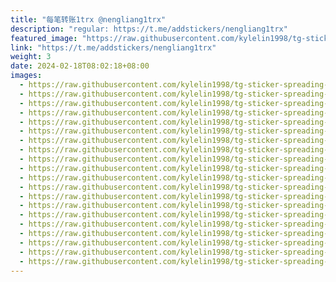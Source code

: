 ```yaml
---
title: "每笔转账1trx @nengliang1trx"
description: "regular: https://t.me/addstickers/nengliang1trx"
featured_image: "https://raw.githubusercontent.com/kylelin1998/tg-sticker-spreading-worldwide-images/main/img/505a0ba2-5e08-4111-ab31-a54238d0000c.jpg"
link: "https://t.me/addstickers/nengliang1trx"
weight: 3
date: 2024-02-18T08:02:18+08:00
images:
  - https://raw.githubusercontent.com/kylelin1998/tg-sticker-spreading-worldwide-images/main/img/505a0ba2-5e08-4111-ab31-a54238d0000c.jpg
  - https://raw.githubusercontent.com/kylelin1998/tg-sticker-spreading-worldwide-images/main/img/d5951454-6eb8-4fb9-8dae-3ac795b76b6c.jpg
  - https://raw.githubusercontent.com/kylelin1998/tg-sticker-spreading-worldwide-images/main/img/c98af457-c1fe-4e65-a217-0fae7666f689.jpg
  - https://raw.githubusercontent.com/kylelin1998/tg-sticker-spreading-worldwide-images/main/img/4e3c9749-9d67-4f16-90a9-2acaf3b09966.jpg
  - https://raw.githubusercontent.com/kylelin1998/tg-sticker-spreading-worldwide-images/main/img/2fe5829c-1794-429a-bb5a-81c68abb4ec5.jpg
  - https://raw.githubusercontent.com/kylelin1998/tg-sticker-spreading-worldwide-images/main/img/7b32ae22-53ac-4c06-add1-4b1cc14c19be.jpg
  - https://raw.githubusercontent.com/kylelin1998/tg-sticker-spreading-worldwide-images/main/img/bb7ff568-f16b-45b6-aae4-0b7740e5da3c.jpg
  - https://raw.githubusercontent.com/kylelin1998/tg-sticker-spreading-worldwide-images/main/img/8eb55ccc-cc11-42d6-904e-6744aea0e7fe.jpg
  - https://raw.githubusercontent.com/kylelin1998/tg-sticker-spreading-worldwide-images/main/img/a69c3c27-7d55-4d52-a1b0-840e012c76a2.jpg
  - https://raw.githubusercontent.com/kylelin1998/tg-sticker-spreading-worldwide-images/main/img/dcfe904e-a19d-4273-91b0-be7c2f4cb495.jpg
  - https://raw.githubusercontent.com/kylelin1998/tg-sticker-spreading-worldwide-images/main/img/2d6f8e59-dbcd-437e-9f01-1e773e3c7693.jpg
  - https://raw.githubusercontent.com/kylelin1998/tg-sticker-spreading-worldwide-images/main/img/6ec8f8fd-8144-41a5-b33d-f2dbc385def6.jpg
  - https://raw.githubusercontent.com/kylelin1998/tg-sticker-spreading-worldwide-images/main/img/c50b8d78-15ff-4768-8dae-b565a865ebc4.jpg
  - https://raw.githubusercontent.com/kylelin1998/tg-sticker-spreading-worldwide-images/main/img/0b3c631a-0bc1-45c6-bd2d-f55afcc98d2b.jpg
  - https://raw.githubusercontent.com/kylelin1998/tg-sticker-spreading-worldwide-images/main/img/dc10f2d9-4702-4bc0-b813-b71f2e869e81.jpg
  - https://raw.githubusercontent.com/kylelin1998/tg-sticker-spreading-worldwide-images/main/img/9cde796c-d761-4f98-bcd1-6683142c29c4.jpg
  - https://raw.githubusercontent.com/kylelin1998/tg-sticker-spreading-worldwide-images/main/img/266587a2-23b7-4058-a643-f097b456819e.jpg
  - https://raw.githubusercontent.com/kylelin1998/tg-sticker-spreading-worldwide-images/main/img/0b986889-ea80-4c9e-b55b-5246424e12a7.jpg
  - https://raw.githubusercontent.com/kylelin1998/tg-sticker-spreading-worldwide-images/main/img/4ded1483-1dc1-4e5e-817a-f97171137939.jpg
  - https://raw.githubusercontent.com/kylelin1998/tg-sticker-spreading-worldwide-images/main/img/1dd5ff51-8e62-43a3-81c4-7cd5d76e29af.jpg
---
```

